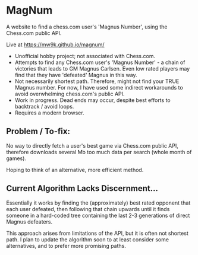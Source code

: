 # MagNum
A website to find a chess.com user's 'Magnus Number', using the Chess.com public API.

Live at https://mw9k.github.io/magnum/

- Unofficial hobby project; not associated with Chess.com.
- Attempts to find any Chess.com user's 'Magnus Number' - a chain of victories that leads to GM Magnus Carlsen.
  Even low rated players may find that they have 'defeated' Magnus in this way.
- Not necessarily shortest path. Therefore, might not find your TRUE Magnus number.
  For now, I have used some indirect workarounds to avoid overwhelming chess.com's public API.
- Work in progress. Dead ends may occur, despite best efforts to backtrack / avoid loops.
- Requires a modern browser.

## Problem / To-fix:
No way to directly fetch a user's best game via Chess.com public API, therefore downloads 
several Mb too much data per search (whole month of games). 

Hoping to think of an alternative, more efficient method.

## Current Algorithm Lacks Discernment...
Essentially it works by finding the (approximately) best rated 
opponent that each user defeated, then 
following that chain upwards until it finds 
someone in a hard-coded tree containing the 
last 2-3 generations of direct Magnus defeaters.

This approach arises from limitations of
the API, but it is often not shortest path.
I plan to update the algorithm soon to at least
consider some alternatives, and to
prefer more promising paths.
